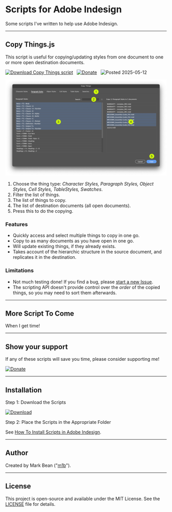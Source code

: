 # Scripts for Adobe Indesign

Some scripts I've written to help use Adobe Indesign.

---

## Copy Things.js

This script is useful for copying/updating styles from one document to one or more open destination documents.

[![Download Copy Things script](https://img.shields.io/badge/Download-Copy_Things.js-cfff0a?style=flat-square)](https://raw.githubusercontent.com/mark1bean/scripts-for-adobe-indesign/main/Copy%20Things.js)   [![Donate](https://img.shields.io/badge/Donate-PayPal-blue?style=flat-square)](https://www.paypal.com/donate?hosted_button_id=SBQHVWHSSTA9Q)   ![Posted 2025-05-12](https://img.shields.io/badge/Posted-2025--05--12-66A?style=flat-square)

![The Copy Things script UI](docs/images/copy-things-ui-1.png)

1. Choose the thing type: *Character Styles, Paragraph Styles, Object Styles, Cell Styles, TableStyles, Swatches*.
1. Filter the list of things.
1. The list of things to copy.
1. The list of destination documents (all open documents).
1. Press this to do the copying.

### Features

- Quickly access and select multiple things to copy in one go.
- Copy to as many documents as you have open in one go.
- Will update existing things, if they already exists.
- Takes account of the hierarchic structure in the source document, and replicates it in the destination.

### Limitations

- Not much testing done! If you find a bug, please [start a new Issue](https://github.com/mark1bean/scripts-for-adobe-indesign/issues).
- The scripting API doesn't provide control over the *order* of the copied things, so you may need to sort them afterwards.

---

## More Script To Come

When I get time!

---

## Show your support


If any of these scripts will save you time, please consider supporting me!

[![Donate](https://img.shields.io/badge/Donate-PayPal-blue.svg?style=flat-square)](https://www.paypal.com/donate?hosted_button_id=SBQHVWHSSTA9Q)

---

## Installation

Step 1: Download the Scripts

 [![Download](https://img.shields.io/badge/Download-All_scripts_(zipped)-cfff0a?style=flat-square)](https://github.com/mark1bean/scripts-for-adobe-indesign/archive/refs/heads/main.zip)

Step 2: Place the Scripts in the Appropriate Folder


See [How To Install Scripts in Adobe Indesign](https://creativepro.com/how-to-install-scripts-in-indesign).

---

## Author

Created by Mark Bean ("[m1b](https://community.adobe.com/t5/user/viewprofilepage/user-id/13791991)").

---

## License

This project is open-source and available under the MIT License. See the [LICENSE](LICENSE) file for details.
